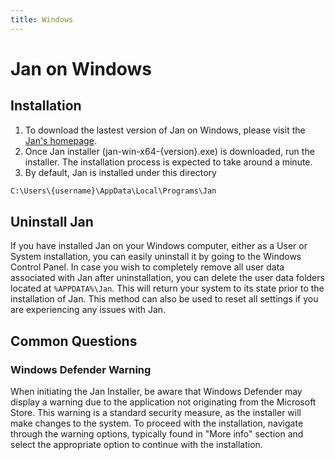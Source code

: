 ```yaml
---
title: Windows
---
```


# Jan on Windows

## Installation
1. To download the lastest version of Jan on Windows, please visit the [Jan's homepage](https://jan.ai/).
2. Once Jan installer (jan-win-x64-{version}.exe) is downloaded, run the installer. The installation process is expected to take around a minute.
3. By default, Jan is installed under this directory
```bash
C:\Users\{username}\AppData\Local\Programs\Jan
```
## Uninstall Jan
If you have installed Jan on your Windows computer, either as a User or System installation, you can easily uninstall it by going to the Windows Control Panel. 
In case you wish to completely remove all user data associated with Jan after uninstallation, you can delete the user data folders located at `%APPDATA%\Jan`. This will return your system to its state prior to the installation of Jan. This method can also be used to reset all settings if you are experiencing any issues with Jan.

## Common Questions
### Windows Defender Warning
When initiating the Jan Installer, be aware that Windows Defender may display a warning due to the application not originating from the Microsoft Store. This warning is a standard security measure, as the installer will make changes to the system. To proceed with the installation, navigate through the warning options, typically found in "More info" section and select the appropriate option to continue with the installation.